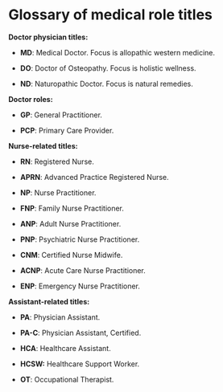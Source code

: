 # Glossary of medical role titles

**Doctor physician titles:**

* **MD**: Medical Doctor. Focus is allopathic western medicine.

* **DO**: Doctor of Osteopathy. Focus is holistic wellness.

* **ND**: Naturopathic Doctor. Focus is natural remedies.

**Doctor roles:**

* **GP**: General Practitioner.

* **PCP**: Primary Care Provider.

**Nurse-related titles:**

* **RN**: Registered Nurse.

* **APRN**: Advanced Practice Registered Nurse.

* **NP**: Nurse Practitioner.

* **FNP**: Family Nurse Practitioner.

* **ANP**: Adult Nurse Practitioner.

* **PNP**: Psychiatric Nurse Practitioner.

* **CNM**: Certified Nurse Midwife.

* **ACNP**: Acute Care Nurse Practitioner.

* **ENP**: Emergency Nurse Practitioner.

**Assistant-related titles:**

* **PA**: Physician Assistant.

* **PA-C**: Physician Assistant, Certified.

* **HCA**: Healthcare Assistant.

* **HCSW:**	Healthcare Support Worker.

* **OT**: Occupational Therapist.
